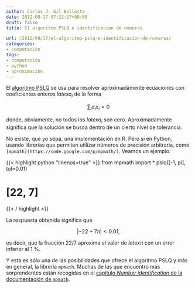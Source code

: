 ```yaml
---
author: Carlos J. Gil Bellosta
date: 2012-09-17 07:22:17+00:00
draft: false
title: El algoritmo PSLQ e identificación de números

url: /2012/09/17/el-algoritmo-pslq-e-identificacion-de-numeros/
categories:
- computación
tags:
- computación
- python
- aproximación
---
```


El [algoritmo PSLQ](http://mathworld.wolfram.com/PSLQAlgorithm.html) se usa para resolver aproximadamente ecuaciones con coeficientes enteros $latex a_i$ de la forma

$$ \sum_i a_i x_i = 0$$

donde, obviamente, no todos los $latex a_i$ son cero. Aproximadamente significa que la solución se busca dentro de un cierto nivel de tolerancia.

No existe, que yo sepa, una implementación en R. Pero sí en Python, usando librerías que permiten utilizar números de precisión arbitraria, como `[mpmath](https://code.google.com/p/mpmath/)`. Veamos un ejemplo:

{{< highlight python "linenos=true" >}}
from mpmath import *
pslq([-1, pi], tol=0.01)
# [22, 7]
{{< / highlight >}}


La respuesta obtenida significa que

$$ | -22 + 7 \pi | < 0.01, $$

es decir, que la fracción 22/7 aproxima el valor de $latex \pi$ con un error inferior al 1 %.

Y esta es sólo una de las posibilidades que ofrece el algoritmo PSLQ y más en general, la librería `mpmath`. Muchas de las que encuentro más sorprendentes están recogidas en el [capítulo _Number identification_ de la documentación de `mpmath`](http://mpmath.googlecode.com/svn/trunk/doc/build/identification.html).
